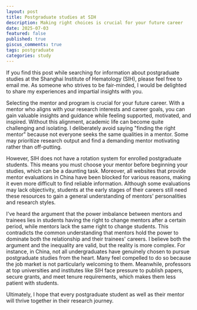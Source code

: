 ```yaml
---
layout: post
title: Postgraduate studies at SIH
description: Making right choices is crucial for your future career
date: 2025-07-03
featured: false
published: true
giscus_comments: true
tags: postgraduate
categories: study
---
```


If you find this post while searching for information about postgraduate studies at the Shanghai Institute of Hematology (SIH), please feel free to email me. As someone who strives to be fair-minded, I would be delighted to share my experiences and impartial insights with you.

Selecting the mentor and program is crucial for your future career. With a mentor who aligns with your research interests and career goals, you can gain valuable insights and guidance while feeling supported, motivated, and inspired. Without this alignment, academic life can become quite challenging and isolating. I deliberately avoid saying "finding the right mentor" because not everyone seeks the same qualities in a mentor. Some may prioritize research output and find a demanding mentor motivating rather than off-putting.

However, SIH does not have a rotation system for enrolled postgraduate students. This means you must choose your mentor before beginning your studies, which can be a daunting task. Moreover, all websites that provide mentor evaluations in China have been blocked for various reasons, making it even more difficult to find reliable information. Although some evaluations may lack objectivity, students at the early stages of their careers still need these resources to gain a general understanding of mentors' personalities and research styles.

I've heard the argument that the power imbalance between mentors and trainees lies in students having the right to change mentors after a certain period, while mentors lack the same right to change students. This contradicts the common understanding that mentors hold the power to dominate both the relationship and their trainees' careers. I believe both the argument and the inequality are valid, but the reality is more complex. For instance, in China, not all undergraduates have genuinely chosen to pursue postgraduate studies from the heart. Many feel compelled to do so because the job market is not particularly welcoming to them. Meanwhile, professors at top universities and institutes like SIH face pressure to publish papers, secure grants, and meet tenure requirements, which makes them less patient with students.

Ultimately, I hope that every postgraduate student as well as their mentor will thrive together in their research journey.
